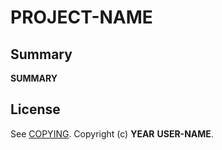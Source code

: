 # __PROJECT-NAME__

## Summary

__SUMMARY__

## License

See [COPYING][]. Copyright (c) __YEAR__ __USER-NAME__.


[CONTRIBUTING]: ./CONTRIBUTING.md
[COPYING]: ./__LICENSE-FILE-NAME__
